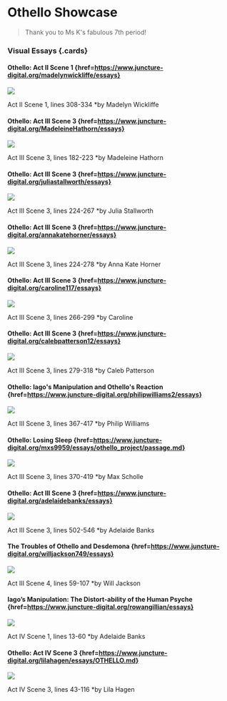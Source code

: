 # Othello Showcase
> Thank you to Ms K's fabulous 7th period!

### Visual Essays {.cards}

#### Othello: Act II Scene 1 {href=https://www.juncture-digital.org/madelynwickliffe/essays}

![](https://upload.wikimedia.org/wikipedia/commons/a/a3/Am%C3%A9thystre_sceptre2.jpg)

Act II Scene 1, lines 308-334
*by Madelyn Wickliffe

#### Othello: Act III Scene 3 {href=https://www.juncture-digital.org/MadeleineHathorn/essays}

![](https://upload.wikimedia.org/wikipedia/commons/f/f6/Lunar_phases_al-Biruni.jpg)

Act III Scene 3, lines 182-223
*by Madeleine Hathorn

#### Othello: Act III Scene 3 {href=https://www.juncture-digital.org/juliastallworth/essays}

![](https://upload.wikimedia.org/wikipedia/commons/a/a6/Othello%2C_Desdemona_and_Emilia_%281867%29%2C_Daniel_Maclise.jpg)

Act III Scene 3, lines 224-267
*by Julia Stallworth


#### Othello: Act III Scene 3 {href=https://www.juncture-digital.org/annakatehorner/essays}

![](https://upload.wikimedia.org/wikipedia/commons/b/b1/Othello_and_Desdemona_in_Venice_by_Th%C3%A9odore_Chass%C3%A9riau.jpg)

Act III Scene 3, lines 224-278
*by Anna Kate Horner

#### Othello: Act III Scene 3 {href=https://www.juncture-digital.org/caroline117/essays}

![](https://upload.wikimedia.org/wikipedia/commons/3/3c/Chass%C3%A9riau_-_Othello_Suite_No._6_%28Act_3%2C_Scene_3_Desdemona_talking_to_Cassio%29%2C_1976.18f.jpg)

Act III Scene 3, lines 266-299
*by Caroline 

#### Othello: Act III Scene 3 {href=https://www.juncture-digital.org/calebpatterson12/essays}

![](https://upload.wikimedia.org/wikipedia/commons/1/19/Falconry_equipment_%28OAW%29.png)

Act III Scene 3, lines 279-318
*by Caleb Patterson

#### Othello: Iago's Manipulation and Othello's Reaction {href=https://www.juncture-digital.org/philipwilliams2/essays}

![](https://upload.wikimedia.org/wikipedia/commons/9/9e/Bust_Portrait_of_Man_in_a_Plumed_Hat_Met_DP890235.jpg)

Act III Scene 3, lines 367-417
*by Philip Williams

#### Othello: Losing Sleep {href=https://www.juncture-digital.org/mxs9959/essays/othello_project/passage.md}

![](https://upload.wikimedia.org/wikipedia/commons/2/29/Venetian_grenadiers_attack_an_Ottoman_fort%2C_1717.jpg)

Act III Scene 3, lines 370-419
*by Max Scholle

#### Othello: Act III Scene 3 {href=https://www.juncture-digital.org/adelaidebanks/essays}

![](https://upload.wikimedia.org/wikipedia/commons/9/99/Christian_K%C3%B6hler_Othello.jpg)

Act III Scene 3, lines 502-546
*by Adelaide Banks

#### The Troubles of Othello and Desdemona {href=https://www.juncture-digital.org/willjackson749/essays}

![](https://upload.wikimedia.org/wikipedia/commons/e/e0/Othello_and_Desdemona_by_Daniel_Maclis.jpg)

Act III Scene 4, lines 59-107
*by Will Jackson

#### Iago’s Manipulation: The Distort-ability of the Human Psyche {href=https://www.juncture-digital.org/rowangillian/essays}

![](https://i.pinimg.com/736x/cc/66/1d/cc661d7341e532165c68d15637e204ef.jpg)

Act IV Scene 1, lines 13-60
*by Adelaide Banks

#### Othello: Act IV Scene 3 {href=https://www.juncture-digital.org/lilahagen/essays/OTHELLO.md}

![](https://upload.wikimedia.org/wikipedia/commons/0/0c/Study-for-desdemona-s-death-song.jpg)

Act IV Scene 3, lines 43-116
*by Lila Hagen